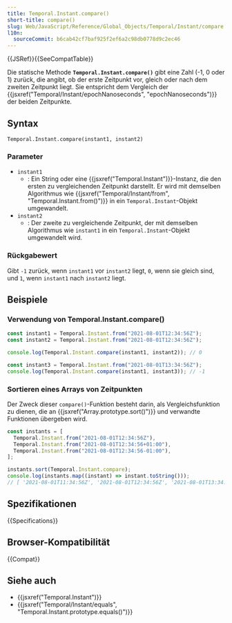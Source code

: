 ```yaml
---
title: Temporal.Instant.compare()
short-title: compare()
slug: Web/JavaScript/Reference/Global_Objects/Temporal/Instant/compare
l10n:
  sourceCommit: b6cab42cf7baf925f2ef6a2c98db0778d9c2ec46
---
```


{{JSRef}}{{SeeCompatTable}}

Die statische Methode **`Temporal.Instant.compare()`** gibt eine Zahl (-1, 0 oder 1) zurück, die angibt, ob der erste Zeitpunkt vor, gleich oder nach dem zweiten Zeitpunkt liegt. Sie entspricht dem Vergleich der {{jsxref("Temporal/Instant/epochNanoseconds", "epochNanoseconds")}} der beiden Zeitpunkte.

## Syntax

```js-nolint
Temporal.Instant.compare(instant1, instant2)
```

### Parameter

- `instant1`
  - : Ein String oder eine {{jsxref("Temporal.Instant")}}-Instanz, die den ersten zu vergleichenden Zeitpunkt darstellt. Er wird mit demselben Algorithmus wie {{jsxref("Temporal/Instant/from", "Temporal.Instant.from()")}} in ein `Temporal.Instant`-Objekt umgewandelt.
- `instant2`
  - : Der zweite zu vergleichende Zeitpunkt, der mit demselben Algorithmus wie `instant1` in ein `Temporal.Instant`-Objekt umgewandelt wird.

### Rückgabewert

Gibt `-1` zurück, wenn `instant1` vor `instant2` liegt, `0`, wenn sie gleich sind, und `1`, wenn `instant1` nach `instant2` liegt.

## Beispiele

### Verwendung von Temporal.Instant.compare()

```js
const instant1 = Temporal.Instant.from("2021-08-01T12:34:56Z");
const instant2 = Temporal.Instant.from("2021-08-01T12:34:56Z");

console.log(Temporal.Instant.compare(instant1, instant2)); // 0

const instant3 = Temporal.Instant.from("2021-08-01T13:34:56Z");
console.log(Temporal.Instant.compare(instant1, instant3)); // -1
```

### Sortieren eines Arrays von Zeitpunkten

Der Zweck dieser `compare()`-Funktion besteht darin, als Vergleichsfunktion zu dienen, die an {{jsxref("Array.prototype.sort()")}} und verwandte Funktionen übergeben wird.

```js
const instants = [
  Temporal.Instant.from("2021-08-01T12:34:56Z"),
  Temporal.Instant.from("2021-08-01T12:34:56+01:00"),
  Temporal.Instant.from("2021-08-01T12:34:56-01:00"),
];

instants.sort(Temporal.Instant.compare);
console.log(instants.map((instant) => instant.toString()));
// [ '2021-08-01T11:34:56Z', '2021-08-01T12:34:56Z', '2021-08-01T13:34:56Z' ]
```

## Spezifikationen

{{Specifications}}

## Browser-Kompatibilität

{{Compat}}

## Siehe auch

- {{jsxref("Temporal.Instant")}}
- {{jsxref("Temporal/Instant/equals", "Temporal.Instant.prototype.equals()")}}
